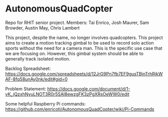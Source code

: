 # AutonomousQuadCopter
Repo for RHIT senior project. Members: Tai Enrico, Josh Maurer, Sam Browder, Austin May, Chris Lambert

This project, despite the name, no longer involves quadcopters.  This project aims to create a motion tracking gimbal to be used to record solo action sports without the need for a camera man.  This is the specific use case that we are focusing on.  However, this gimbal system should be able to generally track isolated motion.

Backlog Spreadsheet:
https://docs.google.com/spreadsheets/d/12JrG9Pn7fb7EF9gusTBjnTrhRjkWAF-8fq58unAy0nk/edit#gid=0

Problem Statement:
https://docs.google.com/document/d/1-vK_jQzxhNyuLNOT3R0r5SAl8ewzgFK3zPgXRsOeWW0/edit

Some helpful Raspberry Pi commands:
https://github.com/enricotj/AutonomousQuadCopter/wiki/Pi-Commands
